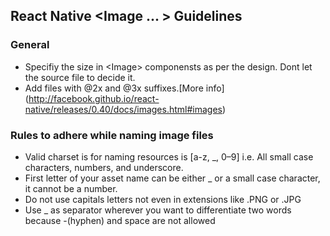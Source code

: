 ## React Native \<Image ... \> Guidelines

### General
* Specifiy the size in \<Image\> componensts as per the design. Dont let the source file to decide it.
* Add files with @2x and @3x suffixes.[More info] (http://facebook.github.io/react-native/releases/0.40/docs/images.html#images)

### Rules to adhere while naming image files

* Valid charset is for naming resources is [a-z, _, 0–9] i.e. All small case characters, numbers, and underscore.
* First letter of your asset name can be either _ or a small case character, it cannot be a number.
* Do not use capitals letters not even in extensions like .PNG or .JPG
* Use _ as separator wherever you want to differentiate two words because -(hyphen) and space are not allowed


